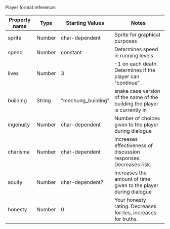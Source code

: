 Player format reference:

| Property name | Type   | Starting Values    | Notes                                                                                         |
|---------------|--------|--------------------|-----------------------------------------------------------------------------------------------|
| sprite        | Number | char-dependent     | Sprite for graphical purposes                                                                 |
| speed         | Number | constant           | Determines speed in running levels.                                                           |
| lives         | Number | 3                  | -1 on each death. Determines if the player can "continue" .                                   |
| building      | String | "mechung_building" | snake case version of the name of the building the player is currently in                     |
| ingenuity     | Number | char-dependent     | Number of choices given to the player during dialogue                                         |
| charisma      | Number | char-dependent     | Increases effectiveness of discussion responses. Decreases risk.                              |
| acuity        | Number | char-dependent?    | Increases the amount of time given to the player during dialogue                              |
| honesty       | Number | 0                  | Your honesty rating. Decreases for lies, increases for truths.                                |
